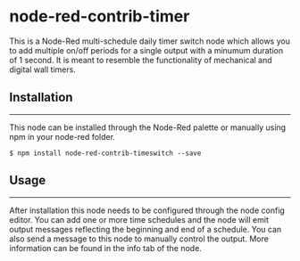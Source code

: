# node-red-contrib-timer

<p>This is a Node-Red multi-schedule daily timer switch node which allows you to add multiple on/off periods for a single output with a minumum duration of 1 second.  
It is meant to resemble the functionality of mechanical and digital wall timers. </p>

<h2>Installation</h2>
<hr>
<p>This node can be installed through the Node-Red palette or manually using npm in your node-red folder.</p>

```
$ npm install node-red-contrib-timeswitch --save
```

<h2>Usage</h2>
<hr>
<p>
After installation this node needs to be configured through the node config editor. You can add one or more time
schedules and the node will emit output messages reflecting the beginning and end of a schedule. You can also send
a message to this node to manually control the output. More information can be found in the info tab of the node.
</p>





